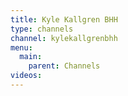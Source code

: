 ```yaml
---
title: Kyle Kallgren BHH
type: channels
channel: kylekallgrenbhh
menu:
  main:
    parent: Channels
videos:
---
```

